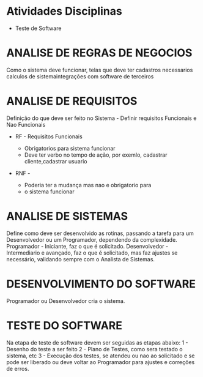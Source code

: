 # Atividades Disciplinas
 * Teste de Software
# ANALISE DE REGRAS DE NEGOCIOS
   Como o sistema deve funcionar,
   telas que deve ter
   cadastros necessarios
   calculos de sistemaintegrações com software de terceiros

# ANALISE DE REQUISITOS
Definição do que deve ser feito no Sistema - Definir requisitos Funcionais e Nao Funcionais

* RF - Requisitos Funcionais
  * Obrigatorios para sistema funcionar
  * Deve ter verbo no tempo de ação, por exemlo, cadastrar cliente,cadastrar usuario

* RNF - 
  * Poderia ter a mudança mas nao e obrigatorio para 
  * o sistema funcionar

# ANALISE DE SISTEMAS
Define como deve ser desenvolvido as rotinas, passando a tarefa para um Desenvolvedor ou um Programador,
dependendo da complexidade.
Programador - Iniciante, faz o que é solicitado.
Desenvolvedor - Intermediario e avançado, faz o que é solicitado, mas faz ajustes se necessário, validando sempre com o Analista de Sistemas.

# DESENVOLVIMENTO DO SOFTWARE
Programador ou Desenvolvedor cria o sistema.

# TESTE DO SOFTWARE
Na etapa de teste de software devem ser seguidas as etapas abaixo:
1 - Desenho do teste a ser feito
2 - Plano de Testes, como sera testado o sistema, etc
3 - Execução dos testes, se atendeu ou nao ao solicitado e se pode ser liberado ou deve voltar ao Programador para ajustes e correções de erros.

